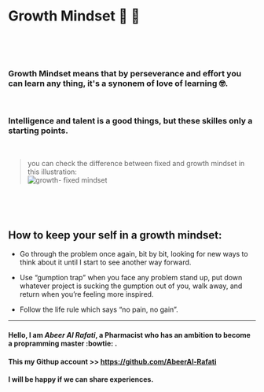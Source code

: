# **Growth Mindset** :monocle_face: :seedling:  
<p>&nbsp;</p>
<p>&nbsp;</p>

### Growth Mindset means that by perseverance and effort you can learn any thing, it's a synonem of love of learning :nerd_face:.  
<p>&nbsp;</p>

### Intelligence and talent is a good things, but these skilles only a starting points.  
<p>&nbsp;</p>

> you can check the difference between fixed and growth mindset in this illustration:  
![growth- fixed mindset](https://3kllhk1ibq34qk6sp3bhtox1-wpengine.netdna-ssl.com/wp-content/uploads/NewGrowthMindset2.png)  
<p>&nbsp;</p>
<p>&nbsp;</p>




## How to keep your self in a growth mindset:

* Go through the problem once again, bit by bit, looking for new ways to think about it until I start to see another way forward.

* Use “gumption trap” when you face any problem stand up, put down whatever project is sucking the gumption out of you, walk away, and return when you’re feeling more inspired.

* Follow the life rule which says “no pain, no gain”.

____________________________________

#### Hello, I am *Abeer Al Rafati*, a Pharmacist who has an ambition to become a propramming master :bowtie: .


#### This my Githup account >> https://github.com/AbeerAl-Rafati


#### I will be happy if we can share experiences.
